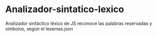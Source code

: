 # Analizador-sintatico-lexico
Analizador sintáctico léxico de JS reconoce las palabras reservadas y símbolos, según el lexemas.json
